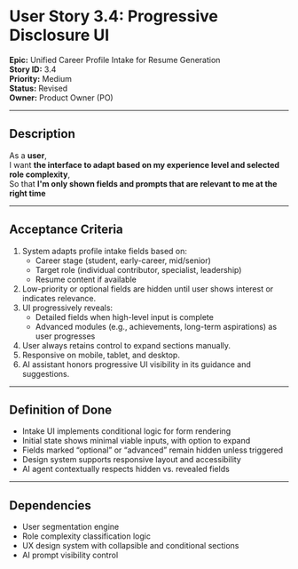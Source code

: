 # User Story 3.4: Progressive Disclosure UI

**Epic:** Unified Career Profile Intake for Resume Generation  
**Story ID:** 3.4  
**Priority:** Medium  
**Status:** Revised  
**Owner:** Product Owner (PO)

---

## Description

As a **user**,  
I want **the interface to adapt based on my experience level and selected role complexity**,  
So that **I'm only shown fields and prompts that are relevant to me at the right time**

---

## Acceptance Criteria

1. System adapts profile intake fields based on:
   - Career stage (student, early-career, mid/senior)
   - Target role (individual contributor, specialist, leadership)
   - Resume content if available
2. Low-priority or optional fields are hidden until user shows interest or indicates relevance.
3. UI progressively reveals:
   - Detailed fields when high-level input is complete
   - Advanced modules (e.g., achievements, long-term aspirations) as user progresses
4. User always retains control to expand sections manually.
5. Responsive on mobile, tablet, and desktop.
6. AI assistant honors progressive UI visibility in its guidance and suggestions.

---

## Definition of Done

- Intake UI implements conditional logic for form rendering
- Initial state shows minimal viable inputs, with option to expand
- Fields marked “optional” or “advanced” remain hidden unless triggered
- Design system supports responsive layout and accessibility
- AI agent contextually respects hidden vs. revealed fields

---

## Dependencies

- User segmentation engine  
- Role complexity classification logic  
- UX design system with collapsible and conditional sections  
- AI prompt visibility control
